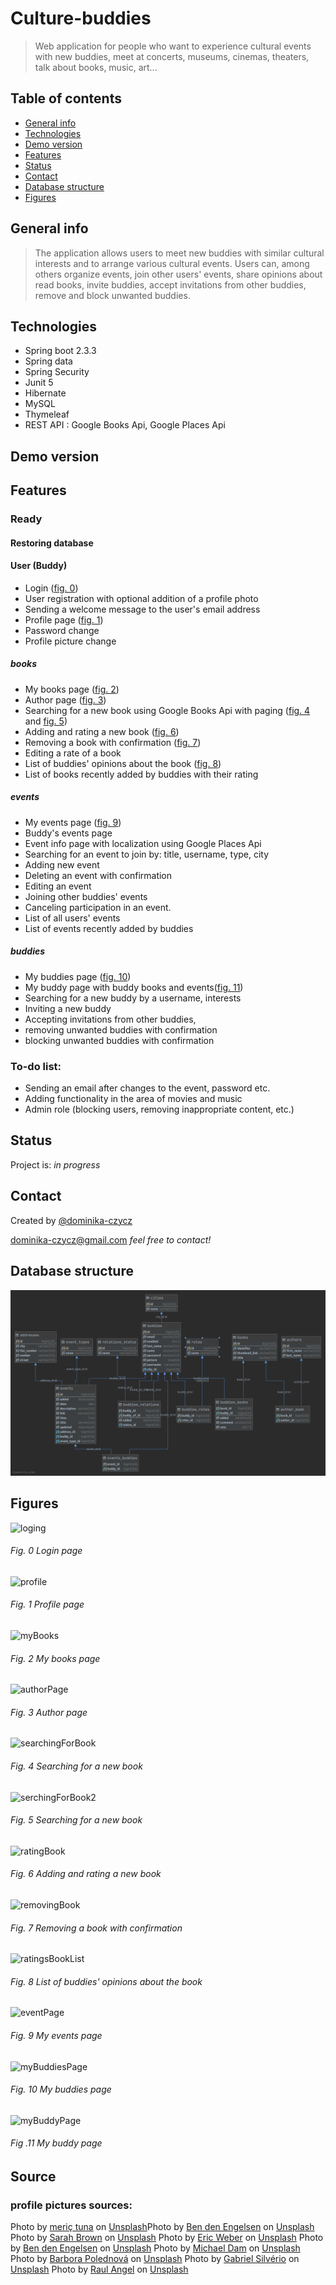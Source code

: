 # Culture-buddies 
> Web application for people who want to experience cultural events with new buddies, 
 meet at concerts, museums, cinemas, theaters, talk about books, music, art...
                                                                                                            
## Table of contents
* [General info](#general-info)
* [Technologies](#technologies)
* [Demo version](#demo-version)
* [Features](#features)
* [Status](#status)
* [Contact](#contact)
* [Database structure](#database-structure)
* [Figures](#figures)


## General info 
>The application allows users to meet new buddies with similar cultural interests and to arrange 
various cultural events. Users can, among others organize events, join other users' events, share opinions 
about read books, invite buddies, accept invitations from other buddies, remove and block unwanted buddies.


## Technologies
* Spring boot 2.3.3
* Spring data
* Spring Security
* Junit 5
* Hibernate
* MySQL
* Thymeleaf
* REST API : Google Books Api, Google Places Api
## Demo version

## Features

### Ready

#### Restoring database

#### User (Buddy)
* Login ([fig. 0](#fig-0-login-page))
* User registration with optional addition of a profile photo
* Sending a welcome message to the user's email address
* Profile page ([fig. 1](#fig-1-profile-page))
* Password change
* Profile picture change

##### books
* My books page ([fig. 2](#fig-2-my-books-page))
* Author page ([fig. 3](#fig-3-author-page))
* Searching for a new book using Google Books Api with paging ([fig. 4](#fig-4-searching-for-a-new-book) and [fig. 5](#fig-5-searching-for-a-new-book))
* Adding and rating a new book ([fig. 6](#fig-6-adding-and-rating-a-new-book))
* Removing a book with confirmation ([fig. 7](#fig-7-removing-a-book-with-confirmation))
* Editing a rate of a book
* List of buddies' opinions about the book ([fig. 8](#fig-8-list-of-buddies-opinions-about-the-book))
* List of books recently added by buddies with their rating 

##### events
* My events page ([fig. 9](#fig-9-my-events-page))
* Buddy's events page 
* Event info page with localization using Google Places Api
* Searching for an event to join by: title, username, type, city 
* Adding new event
* Deleting an event with confirmation
* Editing an event
* Joining other buddies' events
* Canceling participation in an event.
* List of all users' events
* List of events recently added by buddies  

##### buddies
* My buddies page ([fig. 10](#fig-10-my-buddies-page))
* My buddy page with buddy books and events([fig. 11](#fig-11-my-buddy-page))
* Searching for a new buddy by a username, interests
* Inviting a new buddy
* Accepting invitations from other buddies,
* removing unwanted buddies with confirmation
* blocking unwanted buddies with confirmation

### To-do list:
* Sending an email after changes to the event, password etc.
* Adding functionality in the area of movies and music
* Admin role (blocking users, removing inappropriate content, etc.)

## Status
Project is: _in progress_

## Contact
Created by [@dominika-czycz](https://github.com/dominika-czycz)
 
[dominika-czycz@gmail.com](dominika.czycz@gmail.com) _feel free to contact!_

## Database structure
![database](culture_buddies.png)
## Figures
![loging](/demoViews/login.png)
###### Fig. 0 Login page 
![profile](/demoViews/profile.png)
###### Fig. 1 Profile page 
![myBooks](/demoViews/myBooks.png)
###### Fig. 2 My books page
![authorPage](/demoViews/myAuthor.png)
###### Fig. 3 Author page 
![searchingForBook](/demoViews/searchBook1.png)
###### Fig. 4 Searching for a new book 
![serchingForBook2](/demoViews/searchBook2.png)
###### Fig. 5 Searching for a new book 
![ratingBook](/demoViews/rateBook.png)
###### Fig. 6 Adding and rating a new book 
![removingBook](/demoViews/removeBook.png)
###### Fig. 7 Removing a book with confirmation 
![ratingsBookList](/demoViews/ratingsList.png)
###### Fig. 8 List of buddies' opinions about the book 
![eventPage](/demoViews/myEvents.png)
###### Fig. 9 My events page 
![myBuddiesPage](/demoViews/myBuddies.png)
###### Fig. 10 My buddies page 
![myBuddyPage](/demoViews/buddyPage.png)
###### Fig .11 My buddy page 

## Source
### profile pictures sources:
<span>Photo by <a href="https://unsplash.com/@tunagraphy?utm_source=unsplash&amp;utm_medium=referral&amp;utm_content=creditCopyText">meriç tuna</a> on <a href="https://unsplash.com/s/photos/profile-picture?utm_source=unsplash&amp;utm_medium=referral&amp;utm_content=creditCopyText">Unsplash</a></span><span>Photo by <a href="https://unsplash.com/@benjeeeman?utm_source=unsplash&amp;utm_medium=referral&amp;utm_content=creditCopyText">Ben den Engelsen</a> on <a href="https://unsplash.com/s/photos/profile-picture?utm_source=unsplash&amp;utm_medium=referral&amp;utm_content=creditCopyText">Unsplash</a></span>
<span>Photo by <a href="https://unsplash.com/@sweetpagesco?utm_source=unsplash&amp;utm_medium=referral&amp;utm_content=creditCopyText">Sarah Brown</a> on <a href="https://unsplash.com/s/photos/profile-picture?utm_source=unsplash&amp;utm_medium=referral&amp;utm_content=creditCopyText">Unsplash</a></span>
<span>Photo by <a href="https://unsplash.com/@ericwebr?utm_source=unsplash&amp;utm_medium=referral&amp;utm_content=creditCopyText">Eric Weber</a> on <a href="https://unsplash.com/s/photos/profile-picture?utm_source=unsplash&amp;utm_medium=referral&amp;utm_content=creditCopyText">Unsplash</a></span>
<span>Photo by <a href="https://unsplash.com/@benjeeeman?utm_source=unsplash&amp;utm_medium=referral&amp;utm_content=creditCopyText">Ben den Engelsen</a> on <a href="https://unsplash.com/?utm_source=unsplash&amp;utm_medium=referral&amp;utm_content=creditCopyText">Unsplash</a></span>
<span>Photo by <a href="https://unsplash.com/@michaeldam?utm_source=unsplash&amp;utm_medium=referral&amp;utm_content=creditCopyText">Michael Dam</a> on <a href="https://unsplash.com/s/photos/profile-picture?utm_source=unsplash&amp;utm_medium=referral&amp;utm_content=creditCopyText">Unsplash</a></span>
<span>Photo by <a href="https://unsplash.com/@barborapoledn?utm_source=unsplash&amp;utm_medium=referral&amp;utm_content=creditCopyText">Barbora Polednová</a> on <a href="https://unsplash.com/s/photos/profile-picture?utm_source=unsplash&amp;utm_medium=referral&amp;utm_content=creditCopyText">Unsplash</a></span>
<span>Photo by <a href="https://unsplash.com/@gabrielsilverio?utm_source=unsplash&amp;utm_medium=referral&amp;utm_content=creditCopyText">Gabriel Silvério</a> on <a href="https://unsplash.com/s/photos/profile-picture?utm_source=unsplash&amp;utm_medium=referral&amp;utm_content=creditCopyText">Unsplash</a></span>
<span>Photo by <a href="https://unsplash.com/@raulangel?utm_source=unsplash&amp;utm_medium=referral&amp;utm_content=creditCopyText">Raul Angel</a> on <a href="https://unsplash.com/s/photos/profile-picture?utm_source=unsplash&amp;utm_medium=referral&amp;utm_content=creditCopyText">Unsplash</a></span>


